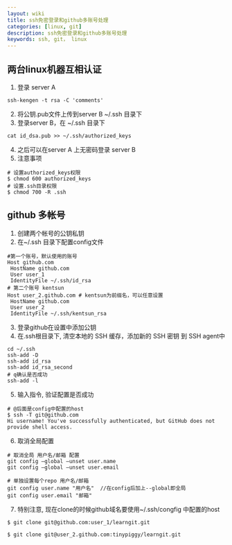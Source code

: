 ```yaml
---
layout: wiki
title: ssh免密登录和github多账号处理
categories: [linux, git]
description: ssh免密登录和github多账号处理
keywords: ssh, git， linux
---
```



## 两台linux机器互相认证
1. 登录 server A
```shell
ssh-kengen -t rsa -C 'comments'
```
2. 将公钥.pub文件上传到server B ~/.ssh 目录下
3. 登录server B，在 ~/.ssh 目录下
```shell
cat id_dsa.pub >> ~/.ssh/authorized_keys
```
4. 之后可以在server A 上无密码登录 server B
5. 注意事项
``` shell
# 设置authorized_keys权限
$ chmod 600 authorized_keys 
# 设置.ssh目录权限
$ chmod 700 -R .ssh
```

## github 多帐号
1. 创建两个帐号的公钥私钥
2. 在~/.ssh 目录下配置config文件
```shell
#第一个账号，默认使用的账号
Host github.com
 HostName github.com
 User user_1
 IdentityFile ~/.ssh/id_rsa
# 第二个账号 kentsun
Host user_2.github.com # kentsun为前缀名，可以任意设置
 HostName github.com
 User user_2
 IdentityFile ~/.ssh/kentsun_rsa
```
3. 登录github在设置中添加公钥
4. 在.ssh根目录下, 清空本地的 SSH 缓存，添加新的 SSH 密钥 到 SSH agent中
```shell
cd ~/.ssh
ssh-add -D
ssh-add id_rsa
ssh-add id_rsa_second
# q确认是否成功
ssh-add -l
```
5. 输入指令, 验证配置是否成功
```
# @后面是config中配置的host
$ ssh -T git@github.com
Hi username! You've successfully authenticated, but GitHub does not provide shell access.
```
6. 取消全局配置
```shell
# 取消全局 用户名/邮箱 配置
git config –global –unset user.name
git config –global –unset user.email

# 单独设置每个repo 用户名/邮箱
git config user.name "用户名"  //在config后加上--global即全局
git config user.email "邮箱"
```
7. 特别注意, 现在clone的时候github域名要使用~/.ssh/congfig 中配置的host
```shell
$ git clone git@github.com:user_1/learngit.git

$ git clone git@user_2.github.com:tinypiggy/learngit.git
```
